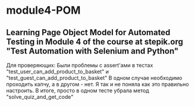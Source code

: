# module4-POM
Learning Page Object Model for Automated Testing in Module 4 of the course at stepik.org "Test Automation with Selenium and Python"
-
Для проверяющих:
Были проблемы с assert'ами в тестах "test_user_can_add_product_to_basket" и "test_guest_can_add_product_to_basket"
В одном случае необходимо проходить капчу, а в другом - нет.
Я так и не поняла как это правильно настроить.
В итоге, просто в одном тесте убрала метод "solve_quiz_and_get_code"
